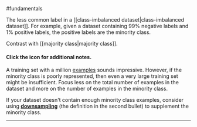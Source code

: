 #fundamentals

The less common label in a
[[class-imbalanced dataset|class-imbalanced dataset]]. For example,
given a dataset containing 99% negative labels and 1% positive labels, the
positive labels are the minority class.

Contrast with [[majority class|majority class]].

<section class="expandable">

<h4 class="showalways" id="click-the-icon-for-additional-notes._11" data-text=" Click the icon for additional notes. " tabindex="-1">
Click the icon for additional notes.
</h4>

<div class="expand-background">

A training set with a million <a href="#example">examples</a> sounds
impressive. However, if the minority class is poorly represented,
then even a very large training set might be insufficient. Focus less
on the total number of examples in the dataset and more on the number of
examples in the minority class.



If your dataset doesn't contain enough minority class examples, consider
using <a href="#downsampling"><b>downsampling</b></a> (the definition
in the second bullet) to supplement the minority class.

</div>

<hr />
</section>

